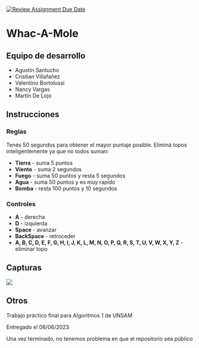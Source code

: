 [![Review Assignment Due Date](https://classroom.github.com/assets/deadline-readme-button-24ddc0f5d75046c5622901739e7c5dd533143b0c8e959d652212380cedb1ea36.svg)](https://classroom.github.com/a/ZsGkf2mM)

# Whac-A-Mole

## Equipo de desarrollo

- Agustín Santucho
- Cristian Villafañez
- Valentino Bortolussi
- Nancy Vargas
- Martín De Lojo

## Instrucciones

### Reglas

Tenés 50 segundos para obtener el mayor puntaje posible.
Eliminá topos inteligentemente ya que no todos suman:

- **Tierra** - suma 5 puntos
- **Viento** - suma 2 segundos
- **Fuego** - suma 50 puntos y resta 5 segundos
- **Agua** - suma 50 puntos y es muy rapido
- **Bomba** - resta 100 puntos y 10 segundos

### Controles

- **A** - derecha
- **D** - izquierda
- **Space** - avanzar
- **BackSpace** - retroceder
- **A, B, C, D, E, F, G, H, I, J, K, L, M, N, O, P, Q, R, S, T, U, V, W, X, Y, Z** - eliminar topo

## Capturas

<img src="https://i.postimg.cc/26xvhrgk/guia.png" />

## Otros

Trabajo práctico final para Algoritmos 1 de UNSAM

Entregado el 06/06/2023

Una vez terminado, no tenemos problema en que el repositorio sea público
